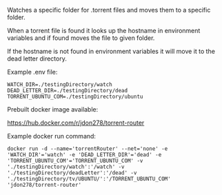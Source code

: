 Watches a specific folder for .torrent files and moves them to a specific folder.

When a torrent file is found it looks up the hostname in environment variables and if found moves the file to given folder.

If the hostname is not found in environment variables it will move it to the dead letter directory.

Example .env file:

```
WATCH_DIR=./testingDirectory/watch
DEAD_LETTER_DIR=./testingDirectory/dead
TORRENT_UBUNTU_COM=./testingDirectory/ubuntu
```

Prebuilt docker image available:

https://hub.docker.com/r/jdon278/torrent-router

Example docker run command:

```
docker run -d --name='torrentRouter' --net='none' -e 'WATCH_DIR'='watch' -e 'DEAD_LETTER_DIR'='dead' -e 'TORRENT_UBUNTU_COM'='TORRENT_UBUNTU_COM' -v './testingDirectory/watch':'/watch' -v './testingDirectory/deadLetter':'/dead' -v './testingDirectory/tv/UBUNTU/':'/TORRENT_UBUNTU_COM' 'jdon278/torrent-router'
```